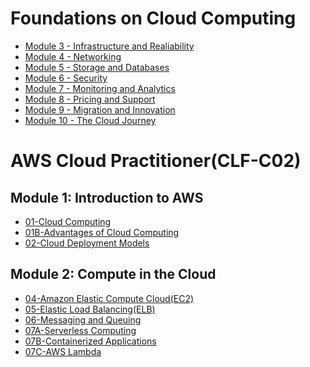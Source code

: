 # Foundations on Cloud Computing

- [Module 3 - Infrastructure and Realiability](AWS/Cloud%20Practitioner%20(CLF-C02)/03-Infrastructure%20and%20Realiability/Module%203%20-%20Infrastructure%20and%20Realiability.md)
- [Module 4 - Networking](AWS/Cloud%20Practitioner%20(CLF-C02)/04-Networking/Module%204%20-%20Networking.md)
- [Module 5 - Storage and Databases](AWS/Cloud%20Practitioner%20(CLF-C02)/05-Storage%20and%20Databases/Module%205%20-%20Storage%20and%20Databases.md)
- [Module 6 - Security](AWS/Cloud%20Practitioner%20(CLF-C02)/06-Security/Module%206%20-%20Security.md)
- [Module 7 - Monitoring and Analytics](AWS/Cloud%20Practitioner%20(CLF-C02)/07-Monitoring%20and%20Analytcs/Module%207%20-%20Monitoring%20and%20Analytics.md)
- [Module 8 - Pricing and Support](AWS/Cloud%20Practitioner%20(CLF-C02)/08-Pricing%20and%20Support/Module%208%20-%20Pricing%20and%20Support.md)
- [Module 9 - Migration and Innovation](AWS/Cloud%20Practitioner%20(CLF-C02)/09-Migration%20and%20Innovation/Module%209%20-%20Migration%20and%20Innovation.md)
- [Module 10 - The Cloud Journey](AWS/Cloud%20Practitioner%20(CLF-C02)/10-The%20Cloud%20Journey/Module%2010%20-%20The%20Cloud%20Journey.md)


# AWS Cloud Practitioner(CLF-C02)

## Module 1: Introduction to AWS
- [01-Cloud Computing](AWS/Cloud%20Practitioner%20(CLF-C02)/01-Introduction%20to%20AWS/01-Cloud%20Computing.md)
- [01B-Advantages of Cloud Computing](AWS/Cloud%20Practitioner%20(CLF-C02)/01-Introduction%20to%20AWS/01B-Advantages%20of%20Cloud%20Computing.md)
- [02-Cloud Deployment Models](AWS/Cloud%20Practitioner%20(CLF-C02)/01-Introduction%20to%20AWS/02-Cloud%20Deployment%20Models.md)

## Module 2: Compute in the Cloud
- [04-Amazon Elastic Compute Cloud(EC2)](AWS/Cloud%20Practitioner%20(CLF-C02)/02-Compute%20in%20the%20Cloud/04-Amazon%20Elastic%20Compute%20Cloud(EC2).md)
- [05-Elastic Load Balancing(ELB)](AWS/Cloud%20Practitioner%20(CLF-C02)/02-Compute%20in%20the%20Cloud/05-Elastic%20Load%20Balancing(ELB).md)
- [06-Messaging and Queuing](AWS/Cloud%20Practitioner%20(CLF-C02)/02-Compute%20in%20the%20Cloud/06-Messaging%20and%20Queuing.md)
- [07A-Serverless Computing](AWS/Cloud%20Practitioner%20(CLF-C02)/02-Compute%20in%20the%20Cloud/07A-Serverless%20Computing.md)
- [07B-Containerized Applications](AWS/Cloud%20Practitioner%20(CLF-C02)/02-Compute%20in%20the%20Cloud/07B-Containerized%20Applications.md)
- [07C-AWS Lambda](AWS/Cloud%20Practitioner%20(CLF-C02)/02-Compute%20in%20the%20Cloud/07C-AWS%20Lambda.md)
